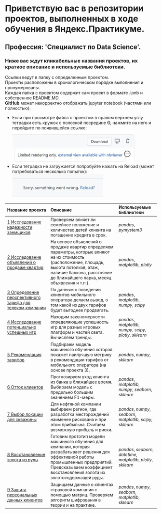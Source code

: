 # Приветствую вас в репозитории проектов, выполненных в ходе обучения в Яндекс.Практикуме.
## Профессия: 'Специалист по Data Science'.

### Ниже вас ждут кликабельные названия проектов, их краткое описание и используемые библиотеки.

Ссылки ведут в папку с определенным проектом.  
Проекты расположены в хронологическом порядке выполнения и пронумерованы.  
Каждая папка с проектом содержит сам проект в формате .ipnb и собственное README.MD.  
**GitHub** может некорректно отображать jupyter notebook (частями или полностью).  
 - Если при просмотре файла с проектом в правом верхнем углу тетрадки есть кружок с полоской посредине ~~O~~, нажмите на него и перейдите по появившейся ссылке:  
![alt](nbviewer.jpg 'nbviewer')  
 - Если тетрадка не загружается попробуйте нажать на Reload (может потребоваться несколько попыток):  
![alt](Reload.JPG 'Reload')  

| Название проекта | Описание | Используемые библиотеки | 
| :---------------------- | :---------------------- | :---------------------- |
| [1 Исследование надежности заемщиков](1_Исследование_надежности_заемщиков) | Проверяем влияет ли семейное положение и количество детей клиента на погашение кредита в срок.| *pandas*, *pymystem3* |
| [2 Исследование объявлений о продаже квартир](2_Исследование_объявлений_о_продаже_квартир) | На основе объявлений о продаже квартир определяем параметры, которые влияют на их стоимость (расположение, площадь, высота потолков, этаж, наличие балкона, расстояние до ближайшего парка, месяц объявления и т.п.). | *pandas*, *matplotlib*, *plotly* |
| [3 Определение перспективного тарифа для телеком компании](3_Определение_перспективного_тарифа_для_телеком_компании) | По данным о поведении клиентов мобильного оператора делаем вывод, о том какой из двух тарифов будет выгоднее продвигать. | *pandas*, *matplotlib*, *numpy*, *scipy* |
| [4 Исследование потенциально успешных игр](4_Исследование_потенциально_успешных_игр) | Находим закономерности определяющие успешность игр для разных игровых платформ и частей света. Вычисляем тренды. | *pandas*, *matplotlib*, *numpy*, *scipy*, *plotly*, *sklearn* |
| [5 Рекомендация тарифов](5_Рекомендация_тарифов) | Подбираем модель машинного обучения которая покажет наилучшую метрику в рекомендации тарифов от мобильного оператора (на основе проекта 3). | *pandas*, *numpy*, *sklearn*  |
| [6 Отток клиентов](6_Отток_клиентов) | Прогнозируем уход клиента из банка в ближайшее время. Выбираем модель с предельно большим значением F1-меры. |  *pandas*, *matplotlib*, *numpy*, *seaborn*, *sklearn* |
| [7 Выбор локации для скважины](7_Выбор_локации_для_скважины) | Для нефтяной компании выбираем регион, где разработка месторождений наименее рискована и при этом прибыльна. Считаем возможную прибыль и риски. | *pandas*, *numpy*, *seaborn*, *matplotlib*, *scipy*, *sklearn* |
| [8 Восстановление золота из руды](8_Восстановление_золота_из_руды) | Готовим прототип модели машинного обучения для компании, которая разрабатывает решения для эффективной работы промышленных предприятий. Предсказываем коэффициент восстановления золота из золотосодержащей руды. | *pandas*, *seaborn*, *datetime*, *matplotlib*, *plotly*, *sklearn* |
| [9 Защита персональных данных клиентов](9_Защита_персональных_данных_клиентов) | Защищаем данные о клиентах страховой компании с помощью матриц. Проверяем алгоритм шифрования в теории и на практике. | *pandas*, *numpy*, *seaborn*, *matplotlib*, *sklearn* |
